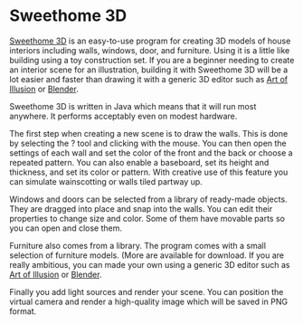Sweethome 3D
=============================

[Sweethome 3D](http://www.sweethome3d.com) is an easy-to-use
program for creating 3D models of house
interiors including walls, windows, door, and furniture. Using it is
a little like building using a toy construction set. If you are a
beginner needing to create an interior scene for an illustration,
building it with Sweethome 3D will be a lot easier and faster than
drawing it with a generic 3D editor such as [Art of Illusion](../aoi/)
or [Blender](https://www.blender.org).

Sweethome 3D is written in Java which means that it will run most anywhere.
It performs acceptably even on modest hardware.

The first step when creating a new scene is to draw the walls. This is
done by selecting the ? tool and clicking with the mouse. You can then
open the settings of each wall and set the color of the front and the
back or choose a repeated pattern. You can also enable a baseboard,
set its height and thickness, and set its color or pattern. With creative
use of this feature you can simulate wainscotting or walls tiled partway
up.

Windows and doors can be selected from a library of ready-made objects.
They are dragged into place and snap into the walls. You can edit their
properties to change size and color. Some of them have movable parts
so you can open and close them.

Furniture also comes from a library. The program comes with a small
selection of furniture models. (More are available for download.
If you are really ambitious, you can made your own using a generic
3D editor such as [Art of Illusion](../aoi/)
or [Blender](https://www.blender.org).

Finally you add light sources and render your scene. You can position
the virtual camera and render a high-quality image which will be
saved in PNG format.




